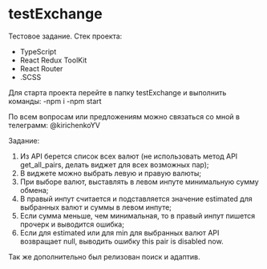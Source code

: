 # testExchange
Тестовое задание.
Стек проекта:
- TypeScript
- React Redux ToolKit
- React Router
- .SCSS

Для старта проекта перейте в папку testExchange и выполнить команды:
-npm i
-npm start

По всем вопросам или предложениям можно связаться со мной в телеграмм: @kirichenkoYV

Задание:
1. Из API берется список всех валют (не использовать метод API get_all_pairs, делать виджет для всех возможных пар);
2. В виджете можно выбрать левую и правую валюты;
3. При выборе валют, выставлять в левом инпуте минимальную сумму обмена;
4. В правый инпут считается и подставляется значение estimated для выбранных валют и суммы в левом инпуте;
5. Если сумма меньше, чем минимальная, то в правый инпут пишется прочерк и выводится ошибка;
6. Если для estimated или для min для выбранных валют API возвращает null, выводить ошибку this pair is disabled now.

Так же дополнительно был релизован поиск и адаптив. 
